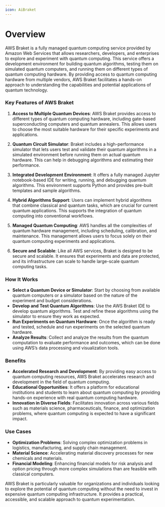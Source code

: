 ```yaml
---
icon: AiBraket
---
```

# Overview

AWS Braket is a fully managed quantum computing service provided by Amazon Web Services that allows researchers, developers, and enterprises to explore and experiment with quantum computing. This service offers a development environment for building quantum algorithms, testing them on simulated quantum computers, and running them on different types of quantum computing hardware. By providing access to quantum computing hardware from multiple vendors, AWS Braket facilitates a hands-on approach to understanding the capabilities and potential applications of quantum technology.

### Key Features of AWS Braket

1. **Access to Multiple Quantum Devices**: AWS Braket provides access to different types of quantum computing hardware, including gate-based superconducting computers and quantum annealers. This allows users to choose the most suitable hardware for their specific experiments and applications.
    
2. **Quantum Circuit Simulator**: Braket includes a high-performance simulator that lets users test and validate their quantum algorithms in a simulated environment before running them on actual quantum hardware. This can help in debugging algorithms and estimating their performance.
    
3. **Integrated Development Environment**: It offers a fully managed Jupyter notebook-based IDE for writing, running, and debugging quantum algorithms. This environment supports Python and provides pre-built templates and sample algorithms.
    
4. **Hybrid Algorithms Support**: Users can implement hybrid algorithms that combine classical and quantum tasks, which are crucial for current quantum applications. This supports the integration of quantum computing into conventional workflows.
    
5. **Managed Quantum Computing**: AWS handles all the complexities of quantum hardware management, including scheduling, calibration, and maintenance. This management allows users to focus solely on their quantum computing experiments and applications.
    
6. **Secure and Scalable**: Like all AWS services, Braket is designed to be secure and scalable. It ensures that experiments and data are protected, and its infrastructure can scale to handle large-scale quantum computing tasks.
    

### How It Works

- **Select a Quantum Device or Simulator**: Start by choosing from available quantum computers or a simulator based on the nature of the experiment and budget considerations.
- **Develop and Test Quantum Algorithms**: Use the AWS Braket IDE to develop quantum algorithms. Test and refine these algorithms using the simulator to ensure they work as expected.
- **Run Experiments on Quantum Hardware**: Once the algorithm is ready and tested, schedule and run experiments on the selected quantum hardware.
- **Analyze Results**: Collect and analyze the results from the quantum computation to evaluate performance and outcomes, which can be done using AWS’s data processing and visualization tools.

### Benefits

- **Accelerated Research and Development**: By providing easy access to quantum computing resources, AWS Braket accelerates research and development in the field of quantum computing.
- **Educational Opportunities**: It offers a platform for educational institutions and students to learn about quantum computing by providing hands-on experience with real quantum computing hardware.
- **Innovation in Diverse Fields**: Facilitates innovation across various fields such as materials science, pharmaceuticals, finance, and optimization problems, where quantum computing is expected to have a significant impact.

### Use Cases

- **Optimization Problems**: Solving complex optimization problems in logistics, manufacturing, and supply chain management.
- **Material Science**: Accelerating material discovery processes for new chemicals and materials.
- **Financial Modeling**: Enhancing financial models for risk analysis and option pricing through more complex simulations than are feasible with classical computers.

AWS Braket is particularly valuable for organizations and individuals looking to explore the potential of quantum computing without the need to invest in expensive quantum computing infrastructure. It provides a practical, accessible, and scalable approach to quantum experimentation.